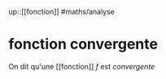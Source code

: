 up::[[fonction]]
#maths/analyse 
# fonction convergente

On dit qu'une [[fonction]] $f$ est _convergente_ 

